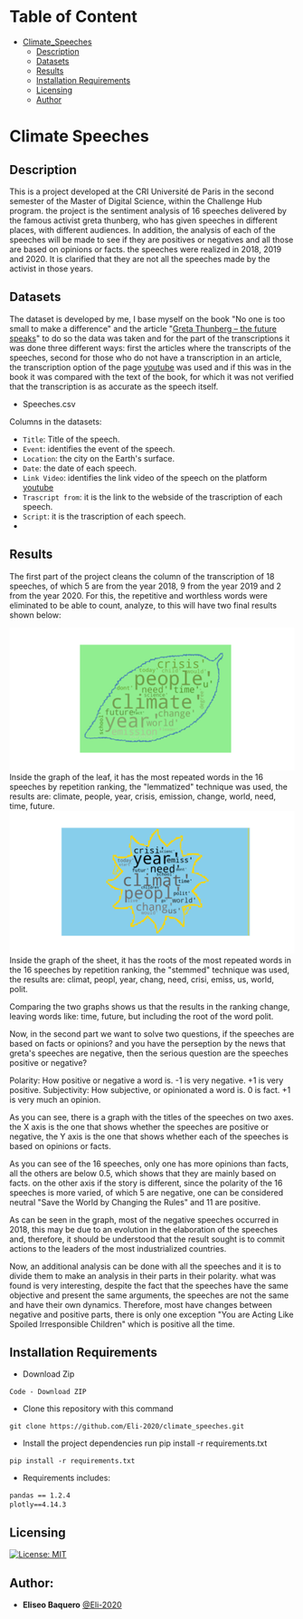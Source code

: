 Table of Content
================
* [Climate_Speeches](#Climate_Speeches)
  * [Description](#description)
  * [Datasets](#datasets)
  * [Results](#results)
  * [Installation Requirements](#installation-requirements)
  * [Licensing](#licensing)
  * [Author](#Authors)

# Climate Speeches


## Description
This is a project developed at the CRI Université de Paris in the second semester of the Master of Digital Science, within the Challenge Hub program. the project is the sentiment analysis of 16 speeches delivered by the famous activist greta thunberg, who has given speeches in different places, with different audiences.
In addition, the analysis of each of the speeches will be made to see if they are positives or negatives and all those are based on opinions or facts. the speeches were realized in 2018, 2019 and 2020.
It is clarified that they are not all the speeches made by the activist in those years.

## Datasets
The dataset is developed by me, I base myself on the book "No one is too small to make a difference" and the article "[Greta Thunberg – the future speaks](https://www.environmentshow.com/greta-thunberg-speeches/)" to do so the data was taken and for the part of the transcriptions it was done three different ways: first the articles where the transcripts of the speeches, second for those who do not have a transcription in an article, the transcription option of the page [youtube](https://www.youtube.com/)  was used and if this was in the book it was compared with the text of the book, for which it was not verified that the transcription is as accurate as the speech itself.

* Speeches.csv

Columns in the datasets:

- `Title`: Title of the speech.
- `Event`: identifies the event of the speech.
- `Location`: the city on the Earth's surface.
- `Date`: the date of each speech.
- `Link Video`: identifies the link video of the speech on the platform  [youtube](https://www.youtube.com/) 
- `Trascript from`: it is the link to the webside of the trascription of each speech. 
- `Script`: it is the trascription of each speech. 
- 
## Results
The first part of the project cleans the column of the transcription of 18 speeches, of which 5 are from the year 2018, 9 from the year 2019 and 2 from the year 2020. For this, the repetitive and worthless words were eliminated to be able to count, analyze, to this will have two final results shown below:

<img src="image/leaf_words.png" width="600"/>
Inside the graph of the leaf, it has the most repeated words in the 16 speeches by repetition ranking, the "lemmatized" technique was used, the results are:
climate, people, year, crisis, emission, change, world, need, time, future.

<img src="image/sun_words.png" width="600"/>
Inside the graph of the sheet, it has the roots of the most repeated words in the 16 speeches by repetition ranking, the "stemmed" technique was used, the results are:
climat, peopl, year, chang, need, crisi, emiss, us, world, polit.

Comparing the two graphs shows us that the results in the ranking change, leaving words like: time, future, but including the root of the word polit.

Now, in the second part we want to solve two questions, if the speeches are based on facts or opinions? and you have the perseption by the news that greta's speeches are negative, then the serious question are the speeches positive or negative?

Polarity: How positive or negative a word is. -1 is very negative. +1 is very positive.
Subjectivity: How subjective, or opinionated a word is. 0 is fact. +1 is very much an opinion.

As you can see, there is a graph with the titles of the speeches on two axes.
the X axis is the one that shows whether the speeches are positive or negative, the Y axis is the one that shows whether each of the speeches is based on opinions or facts.

As you can see of the 16 speeches, only one has more opinions than facts, all the others are below 0.5, which shows that they are mainly based on facts.
on the other axis if the story is different, since the polarity of the 16 speeches is more varied, of which 5 are negative, one can be considered neutral "Save the World by Changing the Rules" and 11 are positive.

As can be seen in the graph, most of the negative speeches occurred in 2018, this may be due to an evolution in the elaboration of the speeches and, therefore, it should be understood that the result sought is to commit actions to the leaders of the most industrialized countries.

Now, an additional analysis can be done with all the speeches and it is to divide them to make an analysis in their parts in their polarity. what was found is very interesting, despite the fact that the speeches have the same objective and present the same arguments, the speeches are not the same and have their own dynamics.
Therefore, most have changes between negative and positive parts, there is only one exception "You are Acting Like Spoiled Irresponsible Children" which is positive all the time.

## Installation Requirements
- Download Zip
```
Code - Download ZIP
```

- Clone this repository with this command
```
git clone https://github.com/Eli-2020/climate_speeches.git
```
- Install the project dependencies run pip install -r requirements.txt
```
pip install -r requirements.txt
```
- Requirements includes:
```
pandas == 1.2.4
plotly==4.14.3
```

## Licensing
[![License: MIT](https://img.shields.io/badge/License-MIT-yellow.svg)](https://opensource.org/licenses/MIT)


## Author:

* **Eliseo Baquero** [@Eli-2020](https://github.com/Eli-2020)
